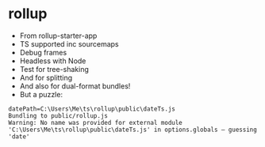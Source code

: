 # rollup

- From rollup-starter-app
- TS supported inc sourcemaps
- Debug frames
- Headless with Node
- Test for tree-shaking
- And for splitting
- And also for dual-format bundles!
- But a puzzle:
```
datePath=C:\Users\Me\ts\rollup\public\dateTs.js
Bundling to public/rollup.js
Warning: No name was provided for external module 'C:\Users\Me\ts\rollup\public\dateTs.js' in options.globals – guessing 'date'
```
 